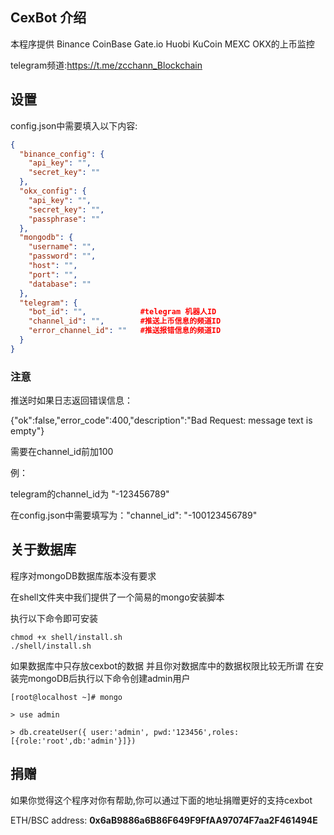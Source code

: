 ## CexBot 介绍

本程序提供 Binance CoinBase Gate.io Huobi KuCoin MEXC OKX的上币监控

telegram频道:https://t.me/zcchann_Blockchain

## 设置

config.json中需要填入以下内容:

```json
{
  "binance_config": {
    "api_key": "",   
    "secret_key": "" 
  },
  "okx_config": {
    "api_key": "",
    "secret_key": "",
    "passphrase": ""
  },
  "mongodb": {
    "username": "",
    "password": "",
    "host": "",
    "port": "",
    "database": ""
  },
  "telegram": {
    "bot_id": "",            #telegram 机器人ID
    "channel_id": "",        #推送上币信息的频道ID
    "error_channel_id": ""   #推送报错信息的频道ID
  }
}
```

### 注意

推送时如果日志返回错误信息：

{"ok":false,"error_code":400,"description":"Bad Request: message text is empty"}

需要在channel_id前加100

例：

telegram的channel_id为 "-123456789"

在config.json中需要填写为："channel_id": "-100123456789"

## 关于数据库

程序对mongoDB数据库版本没有要求

在shell文件夹中我们提供了一个简易的mongo安装脚本

执行以下命令即可安装

```
chmod +x shell/install.sh
./shell/install.sh
```



如果数据库中只存放cexbot的数据 并且你对数据库中的数据权限比较无所谓 在安装完mongoDB后执行以下命令创建admin用户

```
[root@localhost ~]# mongo

> use admin

> db.createUser({ user:'admin', pwd:'123456',roles:[{role:'root',db:'admin'}]})
```



## 捐赠

如果你觉得这个程序对你有帮助,你可以通过下面的地址捐赠更好的支持cexbot

ETH/BSC address: **0x6aB9886a6B86F649F9FfAA97074F7aa2F461494E**